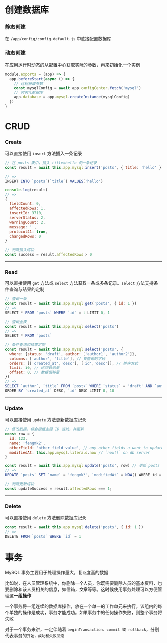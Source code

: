 # 创建数据库

### 静态创建

在 `/app/config/config.default.js` 中直接配置数据库

### 动态创建

在应用运行时动态的从配置中心获取实际的参数，再来初始化一个实例

```js
module.exports = (app) => {
  app.beforeStart(async () => {
    // 远程获取参数
    const mysqlConfig = await app.configCenter.fetch('mysql')
    // 实例化数据库
    app.database = app.mysql.createInstance(mysqlConfig)
  })
}
```

# CRUD

### Create

可以直接使用 `insert` 方法插入一条记录

```js
// 在 posts 表中，插入 title=hello 的一条记录
const result = await this.app.mysql.insert('posts', { title: 'hello' })

// =>
INSERT INTO `posts`(`title`) VALUES('hello')

console.log(result)
// =>
{
  fieldCount: 0,
  affectedRows: 1,
  insertId: 3710,
  serverStatus: 2,
  warningCount: 2,
  message: '',
  protocol41: true,
  changedRows: 0
}

// 判断插入成功
const success = result.affectedRows > 0
```

<hr>

### Read

可以直接使用 `get` 方法或 `select` 方法获取一条或多条记录。`select` 方法支持条件查询与结果的定制

```js
// 查询一条
const result = await this.app.mysql.get('posts', { id: 1 })
// =>
SELECT * FROM `posts` WHERE `id` = 1 LIMIT 0, 1

// 查询全表
const result = await this.app.mysql.select('posts')
// =>
SELECT * FROM `posts`

// 条件查询和结果定制
const result = await this.app.mysql.select('posts', {
  where: {status: 'draft', author: ['author1', 'author2']},
  columns: ['author', 'title'], // 要查询的字段
  orders: [['created_at','desc'], ['id','desc']], // 排序方式
  limit: 10, // 返回数据量
  offset: 0, // 数据偏移量
})
// =>
SELECT `author`, `title` FROM `posts` WHERE `status` = 'draft' AND `author` IN('author1','author2')
ORDER BY `created_at` DESC, `id` DESC LIMIT 0, 10
```

<hr>

### Update

可以直接使用 `update` 方法更新数据库记录

```js
// 修改数据，将会根据主键 ID 查找，并更新
const row = {
  id: 123,
  name: 'fengmk2',
  otherField: 'other field value', // any other fields u want to update
  modifiedAt: this.app.mysql.literals.now // `now()` on db server
}

const result = await this.app.mysql.update('posts', row) // 更新 posts 表中的记录
// =>
UPDATE `posts` SET `name` = 'fengmk2', `modifiedAt` = NOW() WHERE id = 123

// 判断更新成功
const updateSuccess = result.affectedRows === 1;
```

<hr>

### Delete

可以直接使用 `delete` 方法删除数据库记录

```js
const result = await this.app.mysql.delete('posts', { id: 1 })
// =>
DELETE FROM `posts` WHERE `id` = 1
```

# 事务

MySQL 事务主要用于处理操作量大，复杂度高的数据

比如说，在人员管理系统中，你删除一个人员，你既需要删除人员的基本资料，也要删除和该人员相关的信息，如信箱，文章等等。这时候使用事务处理可以方便管理这**一组操作**

一个事务将一组连续的数据库操作，放在一个单一的工作单元来执行。该组内的每个单独的操作是成功，事务才能成功。如果事务中的任何操作失败，则整个事务将失败

对于一个事务来讲，一定伴随着 `beginTransaction、commit 或 rollback`，分别代表事务的`开始，成功和失败回滚`
